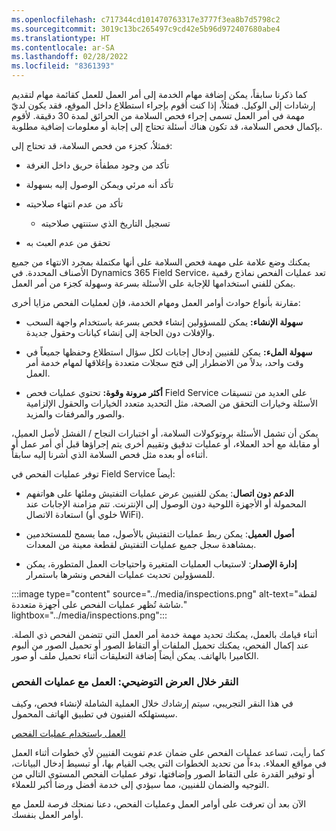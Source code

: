 ```yaml
---
ms.openlocfilehash: c717344cd101470763317e3777f3ea8b7d5798c2
ms.sourcegitcommit: 3019c13bc265497c9cd42e5b96d972407680abe4
ms.translationtype: HT
ms.contentlocale: ar-SA
ms.lasthandoff: 02/28/2022
ms.locfileid: "8361393"
---
```

كما ذكرنا سابقاً، يمكن إضافة مهام الخدمة إلى أمر العمل للعمل كقائمة مهام لتقديم إرشادات إلى الوكيل. فمثلاً، إذا كنت أقوم بإجراء استطلاع داخل الموقع، فقد يكون لديّ مهمة في أمر العمل تسمى إجراء فحص السلامة من الحرائق لمدة 30 دقيقة. لأقوم بإكمال فحص السلامة، قد تكون هناك أسئلة تحتاج إلى إجابة أو معلومات إضافية مطلوبة. 

فمثلاُ، كجزء من فحص السلامة، قد تحتاج إلى:

- تأكد من وجود مطفأة حريق داخل الغرفة

- تأكد أنه مرئي ويمكن الوصول إليه بسهولة

- تأكد من عدم انتهاء صلاحيته

    - تسجيل التاريخ الذي ستنتهي صلاحيته

- تحقق من عدم العبث به 

يمكنك وضع علامة على مهمة فحص السلامة على أنها مكتملة بمجرد الانتهاء من جميع الأصناف المحددة. في Dynamics 365 Field Service، تعد عمليات الفحص نماذج رقمية يمكن للفني استخدامها للإجابة على الأسئلة بسرعة وسهولة كجزء من أمر العمل. 

مقارنة بأنواع حوادث أوامر العمل ومهام الخدمة، فإن لعمليات الفحص مزايا أخرى:

- **سهولة الإنشاء:** يمكن للمسؤولين إنشاء فحص بسرعة باستخدام واجهة السحب والإفلات دون الحاجة إلى إنشاء كيانات وحقول جديدة.

- **سهولة الملء:** يمكن للفنيين إدخال إجابات لكل سؤال استطلاع وحفظها جميعاً في وقت واحد، بدلاً من الاضطرار إلى فتح سجلات متعددة وإغلاقها لمهام خدمة أمر العمل.

- **أكثر مرونة وقوة:** تحتوي عمليات فحص Field Service على العديد من تنسيقات الأسئلة وخيارات التحقق من الصحة، مثل التحديد متعدد الخيارات والحقول الإلزامية والصور والمرفقات والمزيد.

 

يمكن أن تشمل الأسئلة بروتوكولات السلامة، أو اختبارات النجاح / الفشل لأصل العميل، أو مقابلة مع أحد العملاء، أو عمليات تدقيق وتقييم أخرى يتم إجراؤها قبل أي أمر عمل أو أثناءه أو بعده مثل فحص السلامة الذي أشرنا إليه سابقاً.

توفر عمليات الفحص في Field Service أيضاً:

- **الدعم دون اتصال**: يمكن للفنيين عرض عمليات التفتيش وملئها على هواتفهم المحمولة أو الأجهزة اللوحية دون الوصول إلى الإنترنت. تتم مزامنة الإجابات عند استعادة الاتصال (خلوي أو WiFi).

- **أصول العميل**: يمكن ربط عمليات التفتيش بالأصول، مما يسمح للمستخدمين بمشاهدة سجل جميع عمليات التفتيش لقطعة معينة من المعدات.

- **إدارة الإصدار**: لاستيعاب العمليات المتغيرة واحتياجات العمل المتطورة، يمكن للمسؤولين تحديث عمليات الفحص ونشرها باستمرار.

 

:::image type="content" source="../media/inspections.png" alt-text="لقطة شاشة تُظهر عمليات الفحص على أجهزة متعددة." lightbox="../media/inspections.png"::: 
‎

أثناء قيامك بالعمل، يمكنك تحديد مهمة خدمة أمر العمل التي تتضمن الفحص ذي الصلة. عند إكمال الفحص، يمكنك تحميل الملفات أو التقاط الصور أو تحميل الصور من ألبوم الكاميرا بالهاتف. يمكن أيضاً إضافة التعليقات أثناء تحميل ملف أو صور.

### <a name="click-through-demo-work-with-inspections"></a>النقر خلال العرض التوضيحي: العمل مع عمليات الفحص

في هذا النقر التجريبي، سيتم إرشادك خلال العملية الشاملة لإنشاء فحص، وكيف سيستهلكه الفنيون في تطبيق الهاتف المحمول. 

[العمل باستخدام عمليات الفحص](https://edxinteractivepage.blob.core.windows.net/edxpages/mb-910/version2/LP-FS-M3-INSPECT/index.html)

كما رأيت، تساعد عمليات الفحص على ضمان عدم تفويت الفنيين لأي خطوات أثناء العمل في مواقع العملاء. بدءاً من تحديد الخطوات التي يجب القيام بها، أو تبسيط إدخال البيانات، أو توفير القدرة على التقاط الصور وإضافتها، توفر عمليات الفحص المستوى التالي من التوجيه والضمان للفنيين، مما سيؤدي إلى خدمة أفضل ورضا أكبر للعملاء. 

 

الآن بعد أن تعرفت على أوامر العمل وعمليات الفحص، دعنا نمنحك فرصة للعمل مع أوامر العمل بنفسك. 